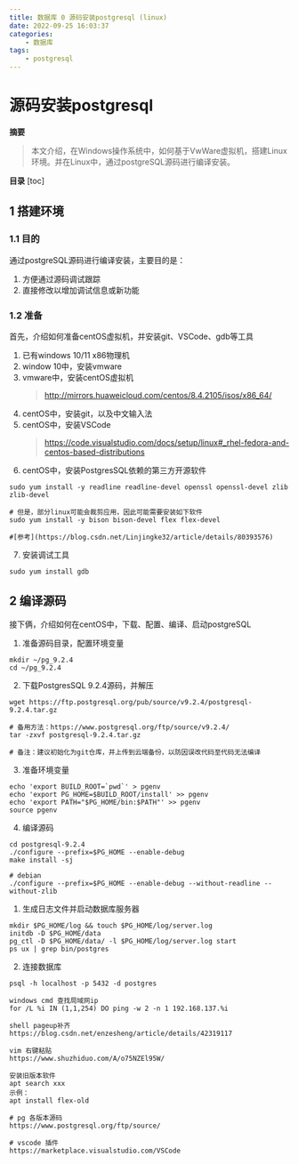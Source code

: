 ```yaml
---
title: 数据库 0 源码安装postgresql (linux)
date: 2022-09-25 16:03:37
categories:
    - 数据库
tags:
    - postgresql
---
```


# 源码安装postgresql

**摘要**
> 本文介绍，在Windows操作系统中，如何基于VwWare虚拟机，搭建Linux环境。并在Linux中，通过postgreSQL源码进行编译安装。

**目录**
[toc]

## 1 搭建环境
### 1.1 目的
通过postgreSQL源码进行编译安装，主要目的是：
1. 方便通过源码调试跟踪
2. 直接修改以增加调试信息或新功能  

### 1.2 准备
首先，介绍如何准备centOS虚拟机，并安装git、VSCode、gdb等工具
1. 已有windows 10/11 x86物理机
2. window 10中，安装vmware
3. vmware中，安装centOS虚拟机
   > http://mirrors.huaweicloud.com/centos/8.4.2105/isos/x86_64/ 
4. centOS中，安装git，以及中文输入法
5. centOS中，安装VSCode
   > https://code.visualstudio.com/docs/setup/linux#_rhel-fedora-and-centos-based-distributions
6. centOS中，安装PostgresSQL依赖的第三方开源软件
```shell
sudo yum install -y readline readline-devel openssl openssl-devel zlib zlib-devel

# 但是，部分linux可能会裁剪应用，因此可能需要安装如下软件
sudo yum install -y bison bison-devel flex flex-devel

#[参考](https://blog.csdn.net/Linjingke32/article/details/80393576)
```
7. 安装调试工具
```shell
sudo yum install gdb
```
  
## 2 编译源码
接下俩，介绍如何在centOS中，下载、配置、编译、启动postgreSQL
1. 准备源码目录，配置环境变量
```shell
mkdir ~/pg_9.2.4
cd ~/pg_9.2.4
```
2. 下载PostgresSQL 9.2.4源码，并解压
```shell
wget https://ftp.postgresql.org/pub/source/v9.2.4/postgresql-9.2.4.tar.gz

# 备用方法：https://www.postgresql.org/ftp/source/v9.2.4/
tar -zxvf postgresql-9.2.4.tar.gz

# 备注：建议初始化为git仓库，并上传到云端备份，以防因误改代码至代码无法编译
```
3. 准备环境变量
```shell
echo 'export BUILD_ROOT=`pwd`' > pgenv
echo 'export PG_HOME=$BUILD_ROOT/install' >> pgenv
echo 'export PATH="$PG_HOME/bin:$PATH"' >> pgenv
source pgenv
```
4. 编译源码
```shell
cd postgresql-9.2.4
./configure --prefix=$PG_HOME --enable-debug
make install -sj

# debian
./configure --prefix=$PG_HOME --enable-debug --without-readline --without-zlib
```
1. 生成日志文件并启动数据库服务器
```shell
mkdir $PG_HOME/log && touch $PG_HOME/log/server.log
initdb -D $PG_HOME/data
pg_ctl -D $PG_HOME/data/ -l $PG_HOME/log/server.log start
ps ux | grep bin/postgres
```
2. 连接数据库
```shell
psql -h localhost -p 5432 -d postgres

windows cmd 查找局域网ip
for /L %i IN (1,1,254) DO ping -w 2 -n 1 192.168.137.%i

shell pageup补齐
https://blog.csdn.net/enzesheng/article/details/42319117

vim 右键粘贴
https://www.shuzhiduo.com/A/o75NZEl95W/

安装旧版本软件
apt search xxx
示例：
apt install flex-old

# pg 各版本源码
https://www.postgresql.org/ftp/source/

# vscode 插件
https://marketplace.visualstudio.com/VSCode
```
